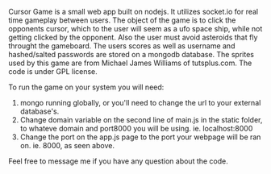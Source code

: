 Cursor Game is a small web app built on nodejs. It utilizes socket.io for real time gameplay between users. 
The object of the game is to click the opponents cursor, which to the user will seem as a ufo space ship, 
while not getting clicked by the opponent. Also the user must avoid asteroids that fly throught the gameboard.
The users scores as well as username and hashed/salted passwords are stored on a mongodb database. The sprites used by this
game are from Michael James Williams of tutsplus.com. The code is under GPL license.

To run the game on your system you will need:
1. mongo running globally, or you'll need to change the url to your external database's.
2. Change domain variable on the second line of main.js in the static folder, to whateve domain and port8000 you will be using.
   ie. localhost:8000
3. Change the port on the app.js page to the port your webpage will be ran on. ie. 8000, as seen above.


Feel free to message me if you have any question about the code.
